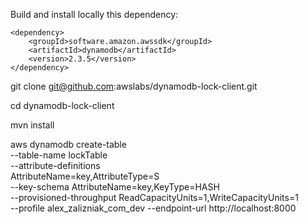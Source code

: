 

Build and install locally this dependency: 

    <dependency>
        <groupId>software.amazon.awssdk</groupId>
        <artifactId>dynamodb</artifactId>
        <version>2.3.5</version>
    </dependency>

git clone git@github.com:awslabs/dynamodb-lock-client.git

cd dynamodb-lock-client

mvn install





aws dynamodb create-table \
    --table-name lockTable \
    --attribute-definitions \
        AttributeName=key,AttributeType=S \
    --key-schema AttributeName=key,KeyType=HASH \
    --provisioned-throughput ReadCapacityUnits=1,WriteCapacityUnits=1 \
    --profile alex_zalizniak_com_dev --endpoint-url http://localhost:8000 